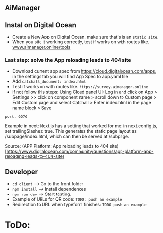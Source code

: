 ## AiManager

## Instal on Digital Ocean

- Create a New App on Digital Ocean, make sure that's is an `static site`.
- When you site it working correctly, test if works on with routes like. www.aimanager.online/tools

### Last step: solve the App reloading leads to 404 site

- Download current app spec from https://cloud.digitalocean.com/apps, in the settings tab you will find App Spec to app.yaml file
- Add `catchall_document: index.html`
- Test if works on with routes like. `https://survey.aimanager.online`
- if not follow this steps: Using Cloud panel UI: Log in and click on App > Settings >> click on component name > scroll down to Custom page > Edit Custom page and select Catchall > Enter index.html in the page name block > Save

`port: 6576`

Example in next:
Next.js has a setting that worked for me: in next.config.js, set trailingSlashes: true. This generates the static page layout as /subpage/index.html, which can then be served at /subpage.

Source: (APP Platform: App reloading leads to 404 site)[https://www.digitalocean.com/community/questions/app-platform-app-reloading-leads-to-404-site]

## Developer

- `cd client` --> Go to the front folder
- `npm install` --> Install dependences
- `npm run dev` --> Start testing.
- Example of URLs for QR code: `TODO: push an example`
- Redirection to URL when typeform finishes: `TODO push an example`

# ToDo:

